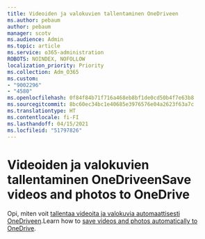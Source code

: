 ```yaml
---
title: Videoiden ja valokuvien tallentaminen OneDriveen
ms.author: pebaum
author: pebaum
manager: scotv
ms.audience: Admin
ms.topic: article
ms.service: o365-administration
ROBOTS: NOINDEX, NOFOLLOW
localization_priority: Priority
ms.collection: Adm_O365
ms.custom:
- "9002296"
- "4580"
ms.openlocfilehash: 0f84f84b71f716a468eb8bf1de0cd50b4f7e63b8
ms.sourcegitcommit: 8bc60ec34bc1e40685e3976576e04a2623f63a7c
ms.translationtype: HT
ms.contentlocale: fi-FI
ms.lasthandoff: 04/15/2021
ms.locfileid: "51797826"
---
```

# <a name="save-videos-and-photos-to-onedrive"></a><span data-ttu-id="d5e69-102">Videoiden ja valokuvien tallentaminen OneDriveen</span><span class="sxs-lookup"><span data-stu-id="d5e69-102">Save videos and photos to OneDrive</span></span>

<span data-ttu-id="d5e69-103">Opi, miten voit [tallentaa videoita ja valokuvia automaattisesti OneDriveen](https://support.office.com/article/Save-photos-and-videos-to-OneDrive-automatically-42a0202d-c944-4ebc-bb17-32d0082226f8).</span><span class="sxs-lookup"><span data-stu-id="d5e69-103">Learn how to [save videos and photos automatically to OneDrive](https://support.office.com/article/Save-photos-and-videos-to-OneDrive-automatically-42a0202d-c944-4ebc-bb17-32d0082226f8).</span></span>
